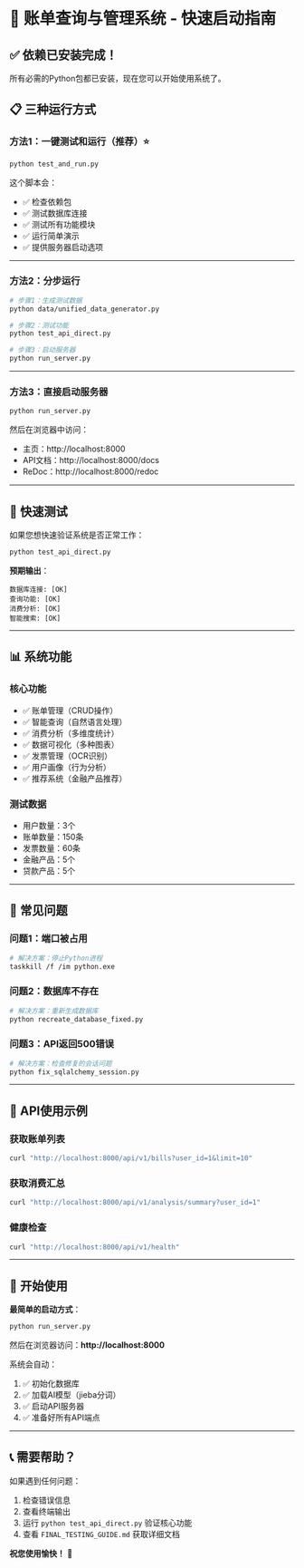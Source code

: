 # 🚀 账单查询与管理系统 - 快速启动指南

## ✅ 依赖已安装完成！

所有必需的Python包都已安装，现在您可以开始使用系统了。

## 📋 三种运行方式

### 方法1：一键测试和运行（推荐）⭐

```bash
python test_and_run.py
```

这个脚本会：
- ✅ 检查依赖包
- ✅ 测试数据库连接
- ✅ 测试所有功能模块
- ✅ 运行简单演示
- ✅ 提供服务器启动选项

---

### 方法2：分步运行

```bash
# 步骤1：生成测试数据
python data/unified_data_generator.py

# 步骤2：测试功能
python test_api_direct.py

# 步骤3：启动服务器
python run_server.py
```

---

### 方法3：直接启动服务器

```bash
python run_server.py
```

然后在浏览器中访问：
- 主页：http://localhost:8000
- API文档：http://localhost:8000/docs
- ReDoc：http://localhost:8000/redoc

---

## 🎯 快速测试

如果您想快速验证系统是否正常工作：

```bash
python test_api_direct.py
```

**预期输出**：
```
数据库连接: [OK]
查询功能: [OK]
消费分析: [OK]
智能搜索: [OK]
```

---

## 📊 系统功能

### 核心功能
- ✅ 账单管理（CRUD操作）
- ✅ 智能查询（自然语言处理）
- ✅ 消费分析（多维度统计）
- ✅ 数据可视化（多种图表）
- ✅ 发票管理（OCR识别）
- ✅ 用户画像（行为分析）
- ✅ 推荐系统（金融产品推荐）

### 测试数据
- 用户数量：3个
- 账单数量：150条
- 发票数量：60条
- 金融产品：5个
- 贷款产品：5个

---

## 🔧 常见问题

### 问题1：端口被占用
```bash
# 解决方案：停止Python进程
taskkill /f /im python.exe
```

### 问题2：数据库不存在
```bash
# 解决方案：重新生成数据库
python recreate_database_fixed.py
```

### 问题3：API返回500错误
```bash
# 解决方案：检查修复的会话问题
python fix_sqlalchemy_session.py
```

---

## 📱 API使用示例

### 获取账单列表
```bash
curl "http://localhost:8000/api/v1/bills?user_id=1&limit=10"
```

### 获取消费汇总
```bash
curl "http://localhost:8000/api/v1/analysis/summary?user_id=1"
```

### 健康检查
```bash
curl "http://localhost:8000/api/v1/health"
```

---

## 🎉 开始使用

**最简单的启动方式**：

```bash
python run_server.py
```

然后在浏览器访问：**http://localhost:8000**

系统会自动：
1. ✅ 初始化数据库
2. ✅ 加载AI模型（jieba分词）
3. ✅ 启动API服务器
4. ✅ 准备好所有API端点

---

## 📞 需要帮助？

如果遇到任何问题：
1. 检查错误信息
2. 查看终端输出
3. 运行 `python test_api_direct.py` 验证核心功能
4. 查看 `FINAL_TESTING_GUIDE.md` 获取详细文档

**祝您使用愉快！** 🚀
